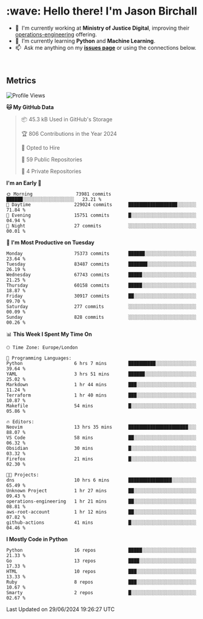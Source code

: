 <h1 align="left" id="jason-title">:wave: Hello there! I'm Jason Birchall</h1>

- :office: &nbsp;I'm currently working at **Ministry of Justice Digital**, improving their [operations-engineering](https://github.com/ministryofjustice/operations-engineering) offering.
- :seedling: &nbsp;I’m currently learning **Python** and **Machine Learning**.
- :mailbox: &nbsp;Ask me anything on my **[issues page]** or using the connections below.


<br>


<h2>Metrics</h2>

<!--START_SECTION:waka-->
![Profile Views](http://img.shields.io/badge/Profile%20Views-0-blue)

**🐱 My GitHub Data** 

> 📦 45.3 kB Used in GitHub's Storage 
 > 
> 🏆 806 Contributions in the Year 2024
 > 
> 💼 Opted to Hire
 > 
> 📜 59 Public Repositories 
 > 
> 🔑 4 Private Repositories 
 > 
**I'm an Early 🐤** 

```text
🌞 Morning                73981 commits       ██████░░░░░░░░░░░░░░░░░░░   23.21 % 
🌆 Daytime                229024 commits      ██████████████████░░░░░░░   71.84 % 
🌃 Evening                15751 commits       █░░░░░░░░░░░░░░░░░░░░░░░░   04.94 % 
🌙 Night                  27 commits          ░░░░░░░░░░░░░░░░░░░░░░░░░   00.01 % 
```
📅 **I'm Most Productive on Tuesday** 

```text
Monday                   75373 commits       ██████░░░░░░░░░░░░░░░░░░░   23.64 % 
Tuesday                  83487 commits       ███████░░░░░░░░░░░░░░░░░░   26.19 % 
Wednesday                67743 commits       █████░░░░░░░░░░░░░░░░░░░░   21.25 % 
Thursday                 60158 commits       █████░░░░░░░░░░░░░░░░░░░░   18.87 % 
Friday                   30917 commits       ██░░░░░░░░░░░░░░░░░░░░░░░   09.70 % 
Saturday                 277 commits         ░░░░░░░░░░░░░░░░░░░░░░░░░   00.09 % 
Sunday                   828 commits         ░░░░░░░░░░░░░░░░░░░░░░░░░   00.26 % 
```


📊 **This Week I Spent My Time On** 

```text
🕑︎ Time Zone: Europe/London

💬 Programming Languages: 
Python                   6 hrs 7 mins        ██████████░░░░░░░░░░░░░░░   39.64 % 
YAML                     3 hrs 51 mins       ██████░░░░░░░░░░░░░░░░░░░   25.02 % 
Markdown                 1 hr 44 mins        ███░░░░░░░░░░░░░░░░░░░░░░   11.24 % 
Terraform                1 hr 40 mins        ███░░░░░░░░░░░░░░░░░░░░░░   10.87 % 
Makefile                 54 mins             █░░░░░░░░░░░░░░░░░░░░░░░░   05.86 % 

🔥 Editors: 
Neovim                   13 hrs 35 mins      ██████████████████████░░░   88.07 % 
VS Code                  58 mins             ██░░░░░░░░░░░░░░░░░░░░░░░   06.32 % 
Obsidian                 30 mins             █░░░░░░░░░░░░░░░░░░░░░░░░   03.32 % 
Firefox                  21 mins             █░░░░░░░░░░░░░░░░░░░░░░░░   02.30 % 

🐱‍💻 Projects: 
dns                      10 hrs 6 mins       ████████████████░░░░░░░░░   65.49 % 
Unknown Project          1 hr 27 mins        ██░░░░░░░░░░░░░░░░░░░░░░░   09.43 % 
operations-engineering   1 hr 21 mins        ██░░░░░░░░░░░░░░░░░░░░░░░   08.81 % 
aws-root-account         1 hr 12 mins        ██░░░░░░░░░░░░░░░░░░░░░░░   07.82 % 
github-actions           41 mins             █░░░░░░░░░░░░░░░░░░░░░░░░   04.46 % 
```

**I Mostly Code in Python** 

```text
Python                   16 repos            █████░░░░░░░░░░░░░░░░░░░░   21.33 % 
Go                       13 repos            ████░░░░░░░░░░░░░░░░░░░░░   17.33 % 
HTML                     10 repos            ███░░░░░░░░░░░░░░░░░░░░░░   13.33 % 
Ruby                     8 repos             ███░░░░░░░░░░░░░░░░░░░░░░   10.67 % 
Smarty                   2 repos             █░░░░░░░░░░░░░░░░░░░░░░░░   02.67 % 
```




 Last Updated on 29/06/2024 19:26:27 UTC
<!--END_SECTION:waka-->

<!-- links -->

[issues page]: https://github.com/jasonBirchall/jasonBirchall/issues "jasonBirchall/issues"
